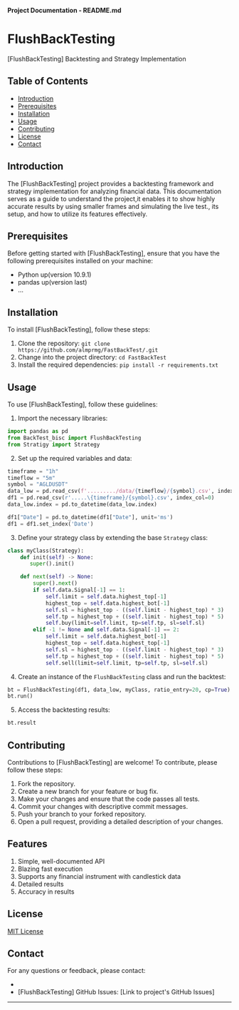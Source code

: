**Project Documentation - README.md**

# FlushBackTesting

[FlushBackTesting] Backtesting and Strategy Implementation

## Table of Contents

- [Introduction](#introduction)
- [Prerequisites](#prerequisites)
- [Installation](#installation)
- [Usage](#usage)
- [Contributing](#contributing)
- [License](#License)
- [Contact](#contact)

## Introduction

The [FlushBackTesting] project provides a backtesting framework and strategy implementation for analyzing financial data. This documentation serves as a guide to understand the project,it enables it to show highly accurate results by using smaller frames and simulating the live test., its setup, and how to utilize its features effectively.

## Prerequisites

Before getting started with [FlushBackTesting], ensure that you have the following prerequisites installed on your machine:

- Python up(version 10.9.1)
- pandas up(version last)
- ...

## Installation

To install [FlushBackTesting], follow these steps:

1. Clone the repository: `git clone https://github.com/almprmg/FastBackTest/.git`
2. Change into the project directory: `cd FastBackTest`
3. Install the required dependencies: `pip install -r requirements.txt`

## Usage

To use [FlushBackTesting], follow these guidelines:

1. Import the necessary libraries:
```python
import pandas as pd
from BackTest_bisc import FlushBackTesting
from Stratigy import Strategy
```

2. Set up the required variables and data:
```python
timeframe = "1h"
timeflow = "5m"
symbol = "AGLDUSDT"
data_low = pd.read_csv(f'........./data/{timeflow}/{symbol}.csv', index_col=0)
df1 = pd.read_csv(r'.....\{timeframe}/{symbol}.csv', index_col=0)
data_low.index = pd.to_datetime(data_low.index)

df1["Date"] = pd.to_datetime(df1["Date"], unit='ms')
df1 = df1.set_index('Date')
```

3. Define your strategy class by extending the base `Strategy` class:
```python
class myClass(Strategy):
    def init(self) -> None:
       super().init()

    def next(self) -> None:
        super().next()
        if self.data.Signal[-1] == 1:
            self.limit = self.data.highest_top[-1]
            highest_top = self.data.highest_bot[-1]
            self.sl = highest_top - ((self.limit - highest_top) * 3)
            self.tp = highest_top + ((self.limit - highest_top) * 5)
            self.buy(limit=self.limit, tp=self.tp, sl=self.sl)
        elif -1 != None and self.data.Signal[-1] == 2:
            self.limit = self.data.highest_bot[-1]
            highest_top = self.data.highest_top[-1]
            self.sl = highest_top - ((self.limit - highest_top) * 3)
            self.tp = highest_top + ((self.limit - highest_top) * 5)
            self.sell(limit=self.limit, tp=self.tp, sl=self.sl)
```

4. Create an instance of the `FlushBackTesting` class and run the backtest:
```python
bt = FlushBackTesting(df1, data_low, myClass, ratio_entry=20, cp=True)
bt.run()
```

5. Access the backtesting results:
```python
bt.result
```

## Contributing

Contributions to [FlushBackTesting] are welcome! To contribute, please follow these steps:

1. Fork the repository.
2. Create a new branch for your feature or bug fix.
3. Make your changes and ensure that the code passes all tests.
4. Commit your changes with descriptive commit messages.
5. Push your branch to your forked repository.
6. Open a pull request, providing a detailed description of your changes.
## Features
1. Simple, well-documented API
2. Blazing fast execution
3. Supports any financial instrument with candlestick data
3. Detailed results
4. Accuracy in results
## License
[MIT License](LICENSE)

## Contact

For any questions or feedback, please contact:

- [Hareth AL-Maqtari]: [Email****]
- [FlushBackTesting] GitHub Issues: [Link to project's GitHub Issues]

---